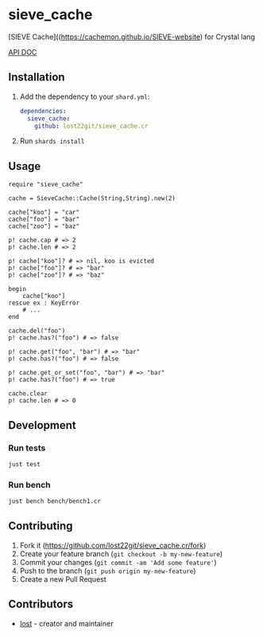 # sieve_cache

[SIEVE Cache]((https://cachemon.github.io/SIEVE-website) for Crystal lang

[API DOC](https://lost22git.github.io/sieve_cache.cr)

## Installation

1. Add the dependency to your `shard.yml`:

   ```yaml
   dependencies:
     sieve_cache:
       github: lost22git/sieve_cache.cr
   ```

2. Run `shards install`

## Usage

```crystal
require "sieve_cache"

cache = SieveCache::Cache(String,String).new(2)

cache["koo"] = "car"
cache["foo"] = "bar"
cache["zoo"] = "baz"

p! cache.cap # => 2
p! cache.len # => 2

p! cache["koo"]? # => nil, koo is evicted
p! cache["foo"]? # => "bar"
p! cache["zoo"]? # => "baz"

begin
    cache["koo"] 
rescue ex : KeyError
    # ...
end

cache.del("foo")
p! cache.has?("foo") # => false

p! cache.get("foo", "bar") # => "bar"
p! cache.has?("foo") # => false

p! cache.get_or_set("foo", "bar") # => "bar"
p! cache.has?("foo") # => true

cache.clear
p! cache.len # => 0
```


## Development

### Run tests

```sh
just test
```

### Run bench

```sh
just bench bench/bench1.cr
```

## Contributing

1. Fork it (<https://github.com/lost22git/sieve_cache.cr/fork>)
2. Create your feature branch (`git checkout -b my-new-feature`)
3. Commit your changes (`git commit -am 'Add some feature'`)
4. Push to the branch (`git push origin my-new-feature`)
5. Create a new Pull Request

## Contributors

- [lost](https://github.com/lost22git) - creator and maintainer
